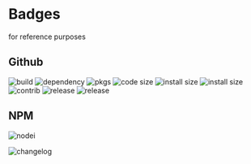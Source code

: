 # Badges

for reference purposes

## Github

![build](https://github.com/XK-Z0-XD/xk-cli-tools/actions/workflows/build.yml/badge.svg)
![dependency](https://github.com/XK-Z0-XD/xk-cli-tools/actions/workflows/dependency-review.yml/badge.svg)
![pkgs](https://repology.org/badge/tiny-repos/xk-toolbox.svg?label=in_repos)
 ![code size](https://custom-icon-badges.demolab.com/github/languages/code-size/XK-Z0-XD/xk-cli-tools?logo=file-code&logoColor=white)
![install size](https://packagephobia.com/badge?p=webpack)
![install size](https://packagephobia.com/badge?p=react-scripts)
![contrib](https://custom-icon-badges.demolab.com/github/contributors/XK-Z0-XD/xk-cli-tools?style=flat-square&logo=person) 
![release](https://img.shields.io/github/release-date/XK-Z0-XD/xk-cli-tools?logo=git)
![release](https://img.shields.io/github/release-date/XK-Z0-XD/xk-cli-tools?logo=git)
## NPM

![nodei](https://nodei.co/npm/peerflix.png?downloads=true)




<!-- ![b](https://custom-icon-badges.demolab.com/static/v1?label&message=xk-toolbox&color=114811&logo=repo) -->

![changelog](https://custom-icon-badges.demolab.com/static/v1?logo=log&label&message=CHANGELOG.md&logoColor=white&color=purple)